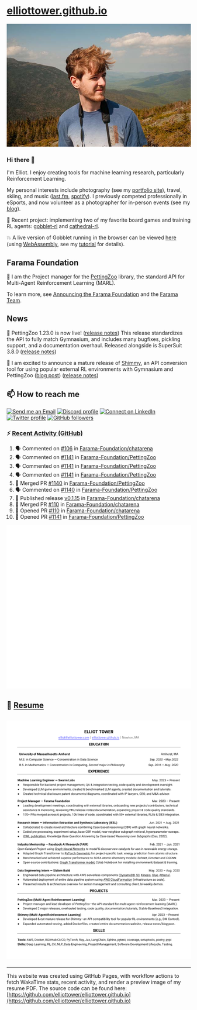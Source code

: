 # [elliottower.github.io](https://github.com/elliottower/elliottower.github.io)

[![A wild Elliot on Mt Washington](https://raw.githubusercontent.com/elliottower/elliottower.github.io/main/src/jpg/DSCF7539-600px.jpg?raw=true)](https://raw.githubusercontent.com/elliottower/elliottower.github.io/main/src/jpg/DSCF7539.jpg?raw=true)

### Hi there 👋

I'm Elliot. I enjoy creating tools for machine learning research, particularly Reinforcement Learning.

My personal interests include photography (see my [portfolio site](https://www.elliottower.com/)), travel, skiing, and music ([last.fm](https://www.last.fm/user/ajsdlfkwer), [spotify](https://open.spotify.com/user/12132818380)). I previously competed professionally in eSports, and now volunteer as a photographer for in-person events (see my [blog](https://www.elliottower.com/stories/?category=events)).

🤖 Recent project: implementing two of my favorite board games and training RL agents: [gobblet-rl](https://github.com/elliottower/gobblet-rl) and [cathedral-rl](https://github.com/elliottower/cathedral-rl). 

💥 A live version of Gobblet running in the browser can be viewed [here](https://elliottower.github.io/gobblet-rl/) (using [WebAssembly](https://webassembly.org/), see my [tutorial](https://github.com/elliottower/gobblet-rl/blob/main/tutorials/WebAssembly/web_assembly.md) for details).

## Farama Foundation

🚀 I am the Project manager for the [PettingZoo](https://github.com/Farama-Foundation/PettingZoo) library, the standard API for Multi-Agent Reinforcement Learning (MARL). 

To learn more, see [Announcing the Farama Foundation](https://farama.org/Announcing-The-Farama-Foundation) and the [Farama Team](https://farama.org/team).

## News

🎉 PettingZoo 1.23.0 is now live! ([release notes](https://github.com/Farama-Foundation/PettingZoo/releases/tag/1.23.0)) This release standardizes the API to fully match Gymnasium, and includes many bugfixes, pickling support, and a documentation overhaul. Released alongside is SuperSuit 3.8.0 ([release notes](https://github.com/Farama-Foundation/SuperSuit/releases/tag/3.8.0)) 

<!-- ![GitHub Release Date](https://img.shields.io/github/release-date/Farama-Foundation/PettingZoo) -->

🎉 I am excited to announce a mature release of [Shimmy](https://github.com/Farama-Foundation/Shimmy), an API conversion tool for using popular external RL environments with Gymnasium and PettingZoo ([blog post](https://farama.org/Announcing-Shimmy)) ([release notes](https://github.com/Farama-Foundation/Shimmy/releases/tag/v1.0.0)) 

## 📫 How to reach me

 [![Send me an Email](https://img.shields.io/badge/email-elliot%40elliottower.com-blue)](mailto:elliot@elliottower.com)
 [![Discord profile](https://img.shields.io/badge/Discord-7289DA?style=flat&logo=discord&logoColor=white)](https://discord.com/users/83091537923145728)
 [![Connect on LinkedIn](https://img.shields.io/badge/--linkedin?label=LinkedIn&logo=LinkedIn&style=social)](https://www.linkedin.com/in/elliot-tower)
 [![Twitter profile](https://img.shields.io/twitter/follow/elliottower?style=social)](https://twitter.com/ElliotTower/)
 [![GitHub followers](https://img.shields.io/github/followers/elliottower?style=social)](https://github.com/elliottower/)

### ⚡ [Recent Activity (GitHub)](https://github.com/elliottower)

<!--START_SECTION:activity-->
1. 🗣 Commented on [#106](https://github.com/Farama-Foundation/chatarena/pull/106#issuecomment-1832029698) in [Farama-Foundation/chatarena](https://github.com/Farama-Foundation/chatarena)
2. 🗣 Commented on [#1141](https://github.com/Farama-Foundation/PettingZoo/pull/1141#issuecomment-1830528551) in [Farama-Foundation/PettingZoo](https://github.com/Farama-Foundation/PettingZoo)
3. 🗣 Commented on [#1141](https://github.com/Farama-Foundation/PettingZoo/pull/1141#issuecomment-1830480598) in [Farama-Foundation/PettingZoo](https://github.com/Farama-Foundation/PettingZoo)
4. 🗣 Commented on [#1141](https://github.com/Farama-Foundation/PettingZoo/pull/1141#issuecomment-1830465983) in [Farama-Foundation/PettingZoo](https://github.com/Farama-Foundation/PettingZoo)
5. 🎉 Merged PR [#1140](https://github.com/Farama-Foundation/PettingZoo/pull/1140) in [Farama-Foundation/PettingZoo](https://github.com/Farama-Foundation/PettingZoo)
6. 🗣 Commented on [#1140](https://github.com/Farama-Foundation/PettingZoo/pull/1140#issuecomment-1830394780) in [Farama-Foundation/PettingZoo](https://github.com/Farama-Foundation/PettingZoo)
7. 🚀 Published release [v0.1.15](https://github.com/Farama-Foundation/chatarena/releases/tag/v0.1.15) in [Farama-Foundation/chatarena](https://github.com/Farama-Foundation/chatarena)
8. 🎉 Merged PR [#110](https://github.com/Farama-Foundation/chatarena/pull/110) in [Farama-Foundation/chatarena](https://github.com/Farama-Foundation/chatarena)
9. 💪 Opened PR [#110](https://github.com/Farama-Foundation/chatarena/pull/110) in [Farama-Foundation/chatarena](https://github.com/Farama-Foundation/chatarena)
10. 💪 Opened PR [#1141](https://github.com/Farama-Foundation/PettingZoo/pull/1141) in [Farama-Foundation/PettingZoo](https://github.com/Farama-Foundation/PettingZoo)
<!--END_SECTION:activity-->


<picture>
  <a href="https://metrics.lecoq.io/insights?user=elliottower">
   <img src="/github-metrics.svg" alt="Metrics">
  </a>
</picture>

## 📄 [Resume](https://elliottower.github.io/src/pdf/resume.pdf)

<!-- PDF-TO-MARKDOWN:START -->
![Page 1](src/png/page1.png "Page 1")
---
<!-- PDF-TO-MARKDOWN:END -->

----

This website was created using GitHub Pages, with workflow actions to fetch WakaTime stats, recent activity, and render a preview image of my resume PDF. The source code can be found here: [https://github.com/elliottower/elliottower.github.io](https://github.com/elliottower/elliottower.github.io)
